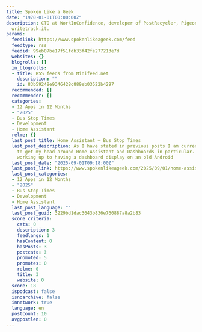 ```yaml
---
title: Spoken Like a Geek
date: "1970-01-01T00:00:00Z"
description: CTO at WorkInConfidence, developer of PostRecycler, Pigeonhole.me and
  writetrack.it.
params:
  feedlink: https://www.spokenlikeageek.com/feed
  feedtype: rss
  feedid: 99eb07be17f51fdb33f42fe277213e7d
  websites: {}
  blogrolls: []
  in_blogrolls:
  - title: RSS feeds from Minifeed.net
    description: ""
    id: 83b59248e9346428c889eb03522b4297
  recommended: []
  recommender: []
  categories:
  - 12 Apps in 12 Months
  - "2025"
  - Bus Stop Times
  - Development
  - Home Assistant
  relme: {}
  last_post_title: Home Assistant – Bus Stop Times
  last_post_description: As I have stated in previous posts I am currently trying
    to get my head around Home Assistant and Dashboards in particular. I am slowly
    working up to having a dashboard display on an old Android
  last_post_date: "2025-09-01T09:18:00Z"
  last_post_link: https://www.spokenlikeageek.com/2025/09/01/home-assistant-bus-stop-times/
  last_post_categories:
  - 12 Apps in 12 Months
  - "2025"
  - Bus Stop Times
  - Development
  - Home Assistant
  last_post_language: ""
  last_post_guid: 3229bd1dac3643b836e760887a8a2b83
  score_criteria:
    cats: 0
    description: 3
    feedlangs: 1
    hasContent: 0
    hasPosts: 3
    postcats: 3
    promoted: 5
    promotes: 0
    relme: 0
    title: 3
    website: 0
  score: 18
  ispodcast: false
  isnoarchive: false
  innetwork: true
  language: en
  postcount: 10
  avgpostlen: 0
---
```

